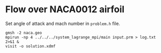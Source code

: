 # Flow over NACA0012 airfoil

Set angle of attack and mach number in `problem.h` file.

```shell
gmsh -2 naca.geo
mpirun -np 4 ../../../system_lagrange_mpi/main input.prm > log.txt 2>&1 &
visit -o solution.xdmf
```
